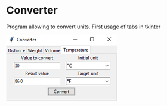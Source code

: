 # Converter

Program allowing to convert units. First usage of tabs in tkinter

![screen](../readme_screens/converter.png)